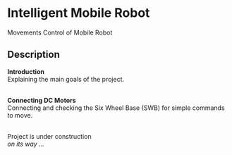 # Intelligent Mobile Robot
Movements Control of Mobile Robot

## Description
<b>Introduction</b>
<br/>Explaining the main goals of the project.

<br/><b>Connecting DC Motors</b>
<br/>Connecting and checking the Six Wheel Base (SWB) for simple commands to move.

<br/>Project is under construction
<br/>_on its way ..._
